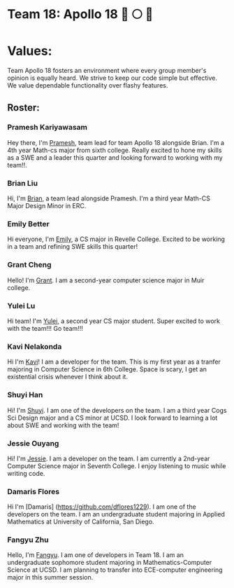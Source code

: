 <!-- # Your team page should have the team name, brand, any values you think are important, and a roster of all the team members.  The roster should provide a brief overview of each member with a link to their personal Github page.  The team page can include humor or whatever culture makes sense to your team, but keep it reasonable as it may be shown to others.  -->

# Team 18: Apollo 18 🚀 🌕 🚩

# Values: 
Team Apollo 18 fosters an environment where every group member's opinion is equally heard. We strive to keep our code simple but effective. We value dependable functionality over flashy features. 

## Roster:
### Pramesh Kariyawasam
Hey there, I'm [Pramesh](https://github.com/codingsincebirth), team lead for team Apollo 18 alongside Brian. I'm a 4th year Math-cs major from sixth college. Really excited to hone my skills as a SWE and a leader this quarter and looking forward to working with my team!!.


### Brian Liu
Hi, I'm [Brian](https://github.com/brianliu1412), a team lead alongside Pramesh. I'm a third year Math-CS Major Design Minor in ERC. 


### Emily Better
Hi everyone, I'm [Emily](https://github.com/emilybetter), a CS major in Revelle College. Excited to be working in a team and refining SWE skills this quarter!


### Grant Cheng
Hello! I'm [Grant](https://github.com/CatFish47). I am a second-year computer science major in Muir college.


### Yulei Lu
Hi team! I'm [Yulei](https://github.com/Yuleilu), a second year CS major student.  Super excited to work with the team!!! Go team!!!


### Kavi Nelakonda
Hi I'm [Kavi](https://github.com/kNelakonda)! I am a developer for the team. This is my first year as a tranfer majoring in Computer Science in 6th College. Space is scary, I get an existential crisis whenever I think about it.

### Shuyi Han
Hi! I'm [Shuyi](https://github.com/KristinShuyiHan). I am one of the developers on the team. I am a third year Cogs Sci Design major and a CS minor at UCSD. I look forward to learning a lot about SWE and working with the team!


### Jessie Ouyang
Hi! I'm [Jessie](https://github.com/ouyangca). I am a developer on the team. I am currently a 2nd-year Computer Science major in Seventh College. I enjoy listening to music while writing code.


### Damaris Flores
Hi I'm [Damaris] (https://github.com/dflores1229). I am one of the developers on the team. I am an undergraduate student majoring in Applied Mathematics at University of California, San Diego. 


### Fangyu Zhu
Hello, I'm [Fangyu](https://github.com/fangyuzhu1101). I am one of developers in Team 18. I am an undergraduate sophomore student majoring in Mathematics-Computer Science at UCSD. I am planning to transfer into ECE-computer engineering major in this summer session.
